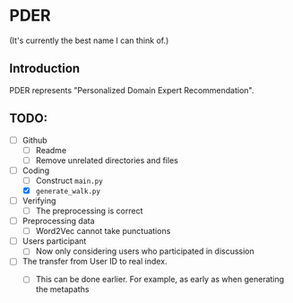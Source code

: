 # PDER

(It's currently the best name I can think of.)

## Introduction
PDER represents "Personalized Domain Expert Recommendation".

## TODO:
- [ ] Github
    - [ ] Readme
    - [ ] Remove unrelated directories and files

- [ ] Coding
    - [ ] Construct `main.py`
    - [x] `generate_walk.py`

- [ ] Verifying
    - [ ] The preprocessing is correct

- [ ] Preprocessing data
    - [ ] Word2Vec cannot take punctuations

- [ ] Users participant
    - [ ] Now only considering users who participated in discussion

- [ ] The transfer from User ID to real index.
    - [ ] This can be done earlier.
          For example, as early as when generating the metapaths

